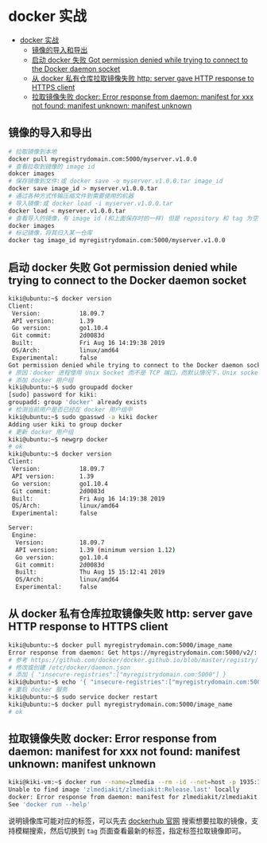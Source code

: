 # docker 实战

- [docker 实战](#docker-实战)
  - [镜像的导入和导出](#镜像的导入和导出)
  - [启动 docker 失败 Got permission denied while trying to connect to the Docker daemon socket](#启动-docker-失败-got-permission-denied-while-trying-to-connect-to-the-docker-daemon-socket)
  - [从 docker 私有仓库拉取镜像失败 http: server gave HTTP response to HTTPS client](#从-docker-私有仓库拉取镜像失败-http-server-gave-http-response-to-https-client)
  - [拉取镜像失败 docker: Error response from daemon: manifest for xxx not found: manifest unknown: manifest unknown](#拉取镜像失败-docker-error-response-from-daemon-manifest-for-xxx-not-found-manifest-unknown-manifest-unknown)

## 镜像的导入和导出

```sh
# 拉取镜像到本地
docker pull myregistrydomain.com:5000/myserver.v1.0.0
# 查看拉取到镜像的 image id
dokcer images
# 保存镜像到文件:或 docker save -o myserver.v1.0.0.tar image_id
docker save image_id > myserver.v1.0.0.tar
# 通过各种方式传输压缩文件到需要使用的机器
# 导入镜像:或 docker load -i myserver.v1.0.0.tar
docker load < myserver.v1.0.0.tar
# 查看导入的镜像，有 image id (和上面保存时的一样) 但是 repository 和 tag 为空
docker images
# 标记镜像，将其归入某一仓库
docker tag image_id myregistrydomain.com:5000/myserver.v1.0.0
```

## 启动 docker 失败 Got permission denied while trying to connect to the Docker daemon socket

```sh
kiki@ubuntu:~$ docker version
Client:
 Version:           18.09.7
 API version:       1.39
 Go version:        go1.10.4
 Git commit:        2d0083d
 Built:             Fri Aug 16 14:19:38 2019
 OS/Arch:           linux/amd64
 Experimental:      false
Got permission denied while trying to connect to the Docker daemon socket at unix:///var/run/docker.sock: Get http://%2Fvar%2Frun%2Fdocker.sock/v1.39/version: dial unix /var/run/docker.sock: connect: permission denied
# 原因：docker 进程使用 Unix Socket 而不是 TCP 端口。而默认情况下，Unix socket 属于 root 用户，因此需要 root 权限才能访问
# 添加 docker 用户组
kiki@ubuntu:~$ sudo groupadd docker
[sudo] password for kiki:
groupadd: group 'docker' already exists
# 检测当前用户是否已经在 docker 用户组中
kiki@ubuntu:~$ sudo gpasswd -a kiki docker
Adding user kiki to group docker
# 更新 docker 用户组
kiki@ubuntu:~$ newgrp docker
# ok
kiki@ubuntu:~$ docker version
Client:
 Version:           18.09.7
 API version:       1.39
 Go version:        go1.10.4
 Git commit:        2d0083d
 Built:             Fri Aug 16 14:19:38 2019
 OS/Arch:           linux/amd64
 Experimental:      false

Server:
 Engine:
  Version:          18.09.7
  API version:      1.39 (minimum version 1.12)
  Go version:       go1.10.4
  Git commit:       2d0083d
  Built:            Thu Aug 15 15:12:41 2019
  OS/Arch:          linux/amd64
  Experimental:     false
```

## 从 docker 私有仓库拉取镜像失败 http: server gave HTTP response to HTTPS client

```sh
kiki@ubuntu:~$ docker pull myregistrydomain.com:5000/image_name
Error response from daemon: Get https://myregistrydomain.com:5000/v2/: http: server gave HTTP response to HTTPS client
# 参考 https://github.com/docker/docker.github.io/blob/master/registry/insecure.md 设置 http 连接
# 修改或创建 /etc/docker/daemon.json
# 添加 { "insecure-registries":["myregistrydomain.com:5000"] }
kiki@ubuntu:~$ echo '{ "insecure-registries":["myregistrydomain.com:5000"] }' | sudo tee -a /etc/docker/daemon.json
# 重启 docker 服务
kiki@ubuntu:~$ sudo service docker restart
kiki@ubuntu:~$ docker pull myregistrydomain.com:5000/image_name
# ok
```

## 拉取镜像失败 docker: Error response from daemon: manifest for xxx not found: manifest unknown: manifest unknown

```sh
kiki@kiki-vm:~$ docker run --name=zlmedia --rm -id --net=host -p 1935:1935 -p 8080:80 -p 8554:554 -p 10000:10000 -p 10000:10000/udp -p 8000:8000/udp zlmediakit/zlmediakit:Release.last
Unable to find image 'zlmediakit/zlmediakit:Release.last' locally
docker: Error response from daemon: manifest for zlmediakit/zlmediakit:Release.last not found: manifest unknown: manifest unknown.
See 'docker run --help'
```

说明镜像库可能对应的标签，可以先去 [dockerhub 官网](https://hub.docker.com/u/library) 搜索想要拉取的镜像，支持模糊搜索，然后切换到 `tag` 页面查看最新的标签，指定标签拉取镜像即可。

